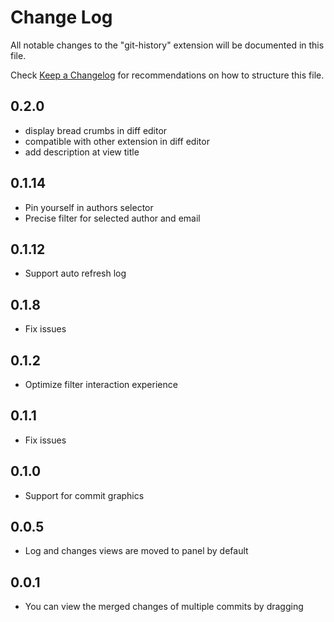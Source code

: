 # Change Log

All notable changes to the "git-history" extension will be documented in this file.

Check [Keep a Changelog](http://keepachangelog.com/) for recommendations on how to structure this file.

## 0.2.0

- display bread crumbs in diff editor
- compatible with other extension in diff editor
- add description at view title

## 0.1.14

- Pin yourself in authors selector
- Precise filter for selected author and email

## 0.1.12

- Support auto refresh log

## 0.1.8

- Fix issues

## 0.1.2

- Optimize filter interaction experience

## 0.1.1

- Fix issues

## 0.1.0

- Support for commit graphics

## 0.0.5

- Log and changes views are moved to panel by default

## 0.0.1

- You can view the merged changes of multiple commits by dragging
